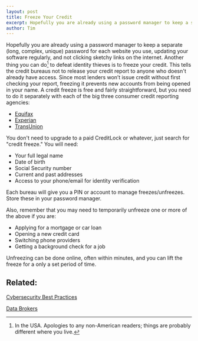 ```yaml
---
layout: post
title: Freeze Your Credit
excerpt: Hopefully you are already using a password manager to keep a separate (long, complex, unique) password for each website you use, updating your software regularly, and not clicking sketchy links on the internet. Another thing you can do to defeat identity thieves is to freeze your credit.
author: Tim 
---
```


Hopefully you are already using a password manager to keep a separate (long, complex, unique) password for each website you use, updating your software regularly, and not clicking sketchy links on the internet. Another thing you can do[^1] to defeat identity thieves is to freeze your credit. This tells the credit bureaus not to release your credit report to anyone who doesn't already have access. Since most lenders won’t issue credit without first checking your report, freezing it prevents new accounts from being opened in your name. A credit freeze is free and fairly straightforward, but you need to do it separately with each of the big three consumer credit reporting agencies:

* [Equifax](https://www.equifax.com/)
* [Experian](https://www.experian.com/)
* [TransUnion](https://www.transunion.com/)

You don't need to upgrade to a paid CreditLock or whatever, just search for "credit freeze." You will need:

* Your full legal name
* Date of birth
* Social Security number
* Current and past addresses
* Access to your phone/email for identity verification

Each bureau will give you a PIN or account to manage freezes/unfreezes. Store these in your password manager.

Also, remember that you may need to temporarily unfreeze one or more of the above if you are:

* Applying for a mortgage or car loan
* Opening a new credit card
* Switching phone providers
* Getting a background check for a job

Unfreezing can be done online, often within minutes, and you can lift the freeze for a only a set period of time.

## Related:

[Cybersecurity Best Practices](/2020/02/15/cybersecurity.html)

[Data Brokers](/2019/11/07/data-brokers.html)

[^1]: In the USA. Apologies to any non-American readers; things are probably different where you live.  
